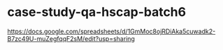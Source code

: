 # case-study-qa-hscap-batch6

https://docs.google.com/spreadsheets/d/1GmMoc8ojRDiAka5cuwadk2-B7zc49U-muZegfqqF2sM/edit?usp=sharing
